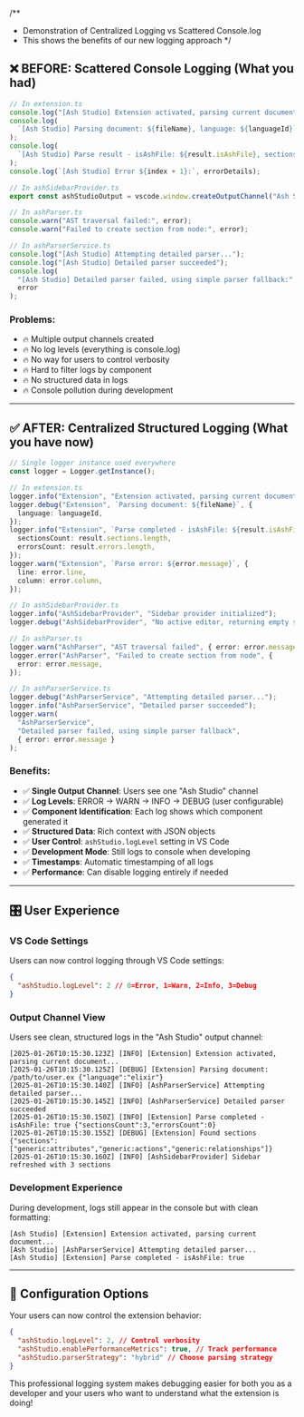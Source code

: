 /\*\*

- Demonstration of Centralized Logging vs Scattered Console.log
- This shows the benefits of our new logging approach
  \*/

## ❌ BEFORE: Scattered Console Logging (What you had)

```typescript
// In extension.ts
console.log("[Ash Studio] Extension activated, parsing current document...");
console.log(
  `[Ash Studio] Parsing document: ${fileName}, language: ${languageId}`
);
console.log(
  `[Ash Studio] Parse result - isAshFile: ${result.isAshFile}, sections: ${result.sections.length}`
);
console.log(`[Ash Studio] Error ${index + 1}:`, errorDetails);

// In ashSidebarProvider.ts
export const ashStudioOutput = vscode.window.createOutputChannel("Ash Studio"); // Duplicate!

// In ashParser.ts
console.warn("AST traversal failed:", error);
console.warn("Failed to create section from node:", error);

// In ashParserService.ts
console.log("[Ash Studio] Attempting detailed parser...");
console.log("[Ash Studio] Detailed parser succeeded");
console.log(
  "[Ash Studio] Detailed parser failed, using simple parser fallback:",
  error
);
```

### Problems:

- 🔥 Multiple output channels created
- 🔥 No log levels (everything is console.log)
- 🔥 No way for users to control verbosity
- 🔥 Hard to filter logs by component
- 🔥 No structured data in logs
- 🔥 Console pollution during development

---

## ✅ AFTER: Centralized Structured Logging (What you have now)

```typescript
// Single logger instance used everywhere
const logger = Logger.getInstance();

// In extension.ts
logger.info("Extension", "Extension activated, parsing current document...");
logger.debug("Extension", `Parsing document: ${fileName}`, {
  language: languageId,
});
logger.info("Extension", `Parse completed - isAshFile: ${result.isAshFile}`, {
  sectionsCount: result.sections.length,
  errorsCount: result.errors.length,
});
logger.warn("Extension", `Parse error: ${error.message}`, {
  line: error.line,
  column: error.column,
});

// In ashSidebarProvider.ts
logger.info("AshSidebarProvider", "Sidebar provider initialized");
logger.debug("AshSidebarProvider", "No active editor, returning empty sidebar");

// In ashParser.ts
logger.warn("AshParser", "AST traversal failed", { error: error.message });
logger.error("AshParser", "Failed to create section from node", {
  error: error.message,
});

// In ashParserService.ts
logger.debug("AshParserService", "Attempting detailed parser...");
logger.info("AshParserService", "Detailed parser succeeded");
logger.warn(
  "AshParserService",
  "Detailed parser failed, using simple parser fallback",
  { error: error.message }
);
```

### Benefits:

- ✅ **Single Output Channel**: Users see one "Ash Studio" channel
- ✅ **Log Levels**: ERROR → WARN → INFO → DEBUG (user configurable)
- ✅ **Component Identification**: Each log shows which component generated it
- ✅ **Structured Data**: Rich context with JSON objects
- ✅ **User Control**: `ashStudio.logLevel` setting in VS Code
- ✅ **Development Mode**: Still logs to console when developing
- ✅ **Timestamps**: Automatic timestamping of all logs
- ✅ **Performance**: Can disable logging entirely if needed

---

## 🎛️ User Experience

### VS Code Settings

Users can now control logging through VS Code settings:

```json
{
  "ashStudio.logLevel": 2 // 0=Error, 1=Warn, 2=Info, 3=Debug
}
```

### Output Channel View

Users see clean, structured logs in the "Ash Studio" output channel:

```
[2025-01-26T10:15:30.123Z] [INFO] [Extension] Extension activated, parsing current document...
[2025-01-26T10:15:30.125Z] [DEBUG] [Extension] Parsing document: /path/to/user.ex {"language":"elixir"}
[2025-01-26T10:15:30.140Z] [INFO] [AshParserService] Attempting detailed parser...
[2025-01-26T10:15:30.145Z] [INFO] [AshParserService] Detailed parser succeeded
[2025-01-26T10:15:30.150Z] [INFO] [Extension] Parse completed - isAshFile: true {"sectionsCount":3,"errorsCount":0}
[2025-01-26T10:15:30.155Z] [DEBUG] [Extension] Found sections {"sections":["generic:attributes","generic:actions","generic:relationships"]}
[2025-01-26T10:15:30.160Z] [INFO] [AshSidebarProvider] Sidebar refreshed with 3 sections
```

### Development Experience

During development, logs still appear in the console but with clean formatting:

```
[Ash Studio] [Extension] Extension activated, parsing current document...
[Ash Studio] [AshParserService] Attempting detailed parser...
[Ash Studio] [Extension] Parse completed - isAshFile: true
```

---

## 🔧 Configuration Options

Your users can now control the extension behavior:

```json
{
  "ashStudio.logLevel": 2, // Control verbosity
  "ashStudio.enablePerformanceMetrics": true, // Track performance
  "ashStudio.parserStrategy": "hybrid" // Choose parsing strategy
}
```

This professional logging system makes debugging easier for both you as a developer and your users who want to understand what the extension is doing!
